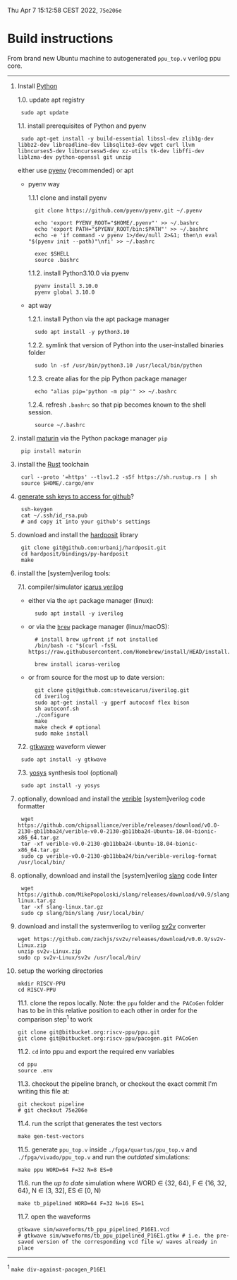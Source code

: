 Thu Apr  7 15:12:58 CEST 2022, `75e206e`
# Build instructions
From brand new Ubuntu machine to autogenerated `ppu_top.v` verilog ppu core.

---

1. Install [Python](https://www.python.org/)
    
    1.0. update apt registry

        sudo apt update

    1.1. install prerequisites of Python and pyenv

        sudo apt-get install -y build-essential libssl-dev zlib1g-dev libbz2-dev libreadline-dev libsqlite3-dev wget curl llvm libncurses5-dev libncursesw5-dev xz-utils tk-dev libffi-dev liblzma-dev python-openssl git unzip

    
    either use [pyenv](https://github.com/pyenv/pyenv) (recommended) or apt
    
    - pyenv way

        1.1.1 clone and install pyenv 
            
            git clone https://github.com/pyenv/pyenv.git ~/.pyenv

            echo 'export PYENV_ROOT="$HOME/.pyenv"' >> ~/.bashrc
            echo 'export PATH="$PYENV_ROOT/bin:$PATH"' >> ~/.bashrc
            echo -e 'if command -v pyenv 1>/dev/null 2>&1; then\n eval "$(pyenv init --path)"\nfi' >> ~/.bashrc

            exec $SHELL
            source .bashrc

        1.1.2. install Python3.10.0 via pyenv

            pyenv install 3.10.0
            pyenv global 3.10.0
    
    - apt way

        1.2.1. install Python via the apt package manager
        
            sudo apt install -y python3.10
            
        1.2.2. symlink that version of Python into the user-installed binaries folder

            sudo ln -sf /usr/bin/python3.10 /usr/local/bin/python
        
        1.2.3. create alias for the pip Python package manager

            echo "alias pip='python -m pip'" >> ~/.bashrc
        
        1.2.4. refresh `.bashrc` so that pip becomes known to the shell session.

            source ~/.bashrc






3. install [maturin](https://github.com/PyO3/maturin) via the Python package manager `pip`
        
        pip install maturin


4. install the [Rust](https://www.rust-lang.org/) toolchain
        
        curl --proto '=https' --tlsv1.2 -sSf https://sh.rustup.rs | sh
        source $HOME/.cargo/env


5. [generate ssh keys to access for github](https://docs.github.com/en/authentication/connecting-to-github-with-ssh)?
    
        ssh-keygen
        cat ~/.ssh/id_rsa.pub
        # and copy it into your github's settings


6. download and install the [hardposit](https://github.com/urbanij/hardposit) library
    
        git clone git@github.com:urbanij/hardposit.git
        cd hardposit/bindings/py-hardposit
        make



7. install the [system]verilog tools:
    
    7.1. compiler/simulator [icarus verilog](https://github.com/steveicarus/iverilog)

    - either via the `apt` package manager (linux):
        
            sudo apt install -y iverilog
        
    - or via the [`brew`](https://brew.sh/) package manager (linux/macOS):
            
            # install brew upfront if not installed
            /bin/bash -c "$(curl -fsSL https://raw.githubusercontent.com/Homebrew/install/HEAD/install.sh)"

            brew install icarus-verilog
        
    - or from source for the most up to date version:
        
            git clone git@github.com:steveicarus/iverilog.git
            cd iverilog
            sudo apt-get install -y gperf autoconf flex bison
            sh autoconf.sh
            ./configure
            make
            make check # optional
            sudo make install

    
    7.2. [gtkwave](http://gtkwave.sourceforge.net/) waveform viewer

        sudo apt install -y gtkwave
    
    7.3. [yosys](https://github.com/YosysHQ/yosys) synthesis tool (optional)
        
        sudo apt install -y yosys

8. optionally, download and install the [verible](https://chipsalliance.github.io/verible/) [system]verilog code formatter

        wget https://github.com/chipsalliance/verible/releases/download/v0.0-2130-gb11bba24/verible-v0.0-2130-gb11bba24-Ubuntu-18.04-bionic-x86_64.tar.gz
        tar -xf verible-v0.0-2130-gb11bba24-Ubuntu-18.04-bionic-x86_64.tar.gz
        sudo cp verible-v0.0-2130-gb11bba24/bin/verible-verilog-format /usr/local/bin/

9. optionally, download and install the [system]verilog [slang](https://github.com/MikePopoloski/slang) code linter

        wget https://github.com/MikePopoloski/slang/releases/download/v0.9/slang-linux.tar.gz
        tar -xf slang-linux.tar.gz
        sudo cp slang/bin/slang /usr/local/bin/


10. download and install the systemverilog to verilog [sv2v](https://github.com/zachjs/sv2v) converter
        
        wget https://github.com/zachjs/sv2v/releases/download/v0.0.9/sv2v-Linux.zip
        unzip sv2v-Linux.zip
        sudo cp sv2v-Linux/sv2v /usr/local/bin/


11. setup the working directories

        mkdir RISCV-PPU
        cd RISCV-PPU

    11.1. clone the repos locally.
    Note: the `ppu` folder and `the PACoGen` folder has to be in this relative position to each other in order for the comparison step<sup>1</sup> to work

        git clone git@bitbucket.org:riscv-ppu/ppu.git
        git clone git@bitbucket.org:riscv-ppu/pacogen.git PACoGen


    11.2. `cd` into ppu and export the required env variables
    
        cd ppu
        source .env

    11.3. checkout the pipeline branch, or checkout the exact commit I'm writing this file at:
    
        git checkout pipeline 
        # git checkout 75e206e


    11.4. run the script that generates the test vectors
    
        make gen-test-vectors

    11.5. generate `ppu_top.v` inside `./fpga/quartus/ppu_top.v` and `./fpga/vivado/ppu_top.v` and run the _outdated_ simulations:
    
        make ppu WORD=64 F=32 N=8 ES=0

    11.6. run the _up to date_ simulation where WORD ∈ {32, 64}, F ∈ {16, 32, 64}, N ∈ (3, 32], ES ∈ [0, N)
    
        make tb_pipelined WORD=64 F=32 N=16 ES=1

    11.7. open the waveforms
    
        gtkwave sim/waveforms/tb_ppu_pipelined_P16E1.vcd
        # gtkwave sim/waveforms/tb_ppu_pipelined_P16E1.gtkw # i.e. the pre-saved version of the corresponding vcd file w/ waves already in place
        


---
<sup>1</sup> `make div-against-pacogen_P16E1`